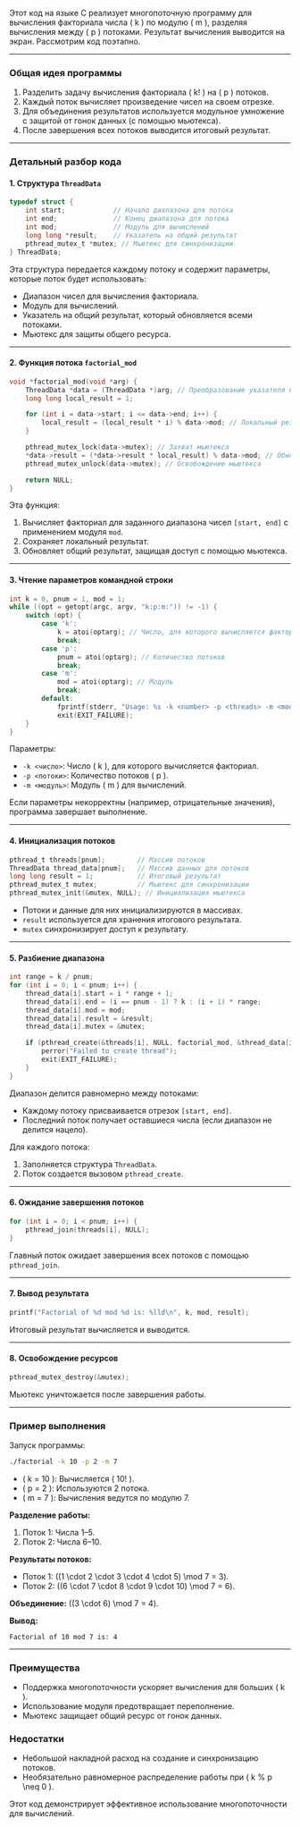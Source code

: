 Этот код на языке C реализует многопоточную программу для вычисления факториала числа \( k \) по модулю \( m \), разделяя вычисления между \( p \) потоками. Результат вычисления выводится на экран. Рассмотрим код поэтапно.

---

### **Общая идея программы**
1. Разделить задачу вычисления факториала \( k! \) на \( p \) потоков.
2. Каждый поток вычисляет произведение чисел на своем отрезке.
3. Для объединения результатов используется модульное умножение с защитой от гонок данных (с помощью мьютекса).
4. После завершения всех потоков выводится итоговый результат.

---

### **Детальный разбор кода**

#### 1. **Структура `ThreadData`**
```c
typedef struct {
    int start;            // Начало диапазона для потока
    int end;              // Конец диапазона для потока
    int mod;              // Модуль для вычислений
    long long *result;    // Указатель на общий результат
    pthread_mutex_t *mutex; // Мьютекс для синхронизации
} ThreadData;
```
Эта структура передается каждому потоку и содержит параметры, которые поток будет использовать:
- Диапазон чисел для вычисления факториала.
- Модуль для вычислений.
- Указатель на общий результат, который обновляется всеми потоками.
- Мьютекс для защиты общего ресурса.

---

#### 2. **Функция потока `factorial_mod`**
```c
void *factorial_mod(void *arg) {
    ThreadData *data = (ThreadData *)arg; // Преобразование указателя на структуру
    long long local_result = 1;

    for (int i = data->start; i <= data->end; i++) {
        local_result = (local_result * i) % data->mod; // Локальный результат
    }

    pthread_mutex_lock(data->mutex); // Захват мьютекса
    *data->result = (*data->result * local_result) % data->mod; // Обновление общего результата
    pthread_mutex_unlock(data->mutex); // Освобождение мьютекса

    return NULL;
}
```
Эта функция:
1. Вычисляет факториал для заданного диапазона чисел `[start, end]` с применением модуля `mod`.
2. Сохраняет локальный результат.
3. Обновляет общий результат, защищая доступ с помощью мьютекса.

---

#### 3. **Чтение параметров командной строки**
```c
int k = 0, pnum = 1, mod = 1;
while ((opt = getopt(argc, argv, "k:p:m:")) != -1) {
    switch (opt) {
        case 'k':
            k = atoi(optarg); // Число, для которого вычисляется факториал
            break;
        case 'p':
            pnum = atoi(optarg); // Количество потоков
            break;
        case 'm':
            mod = atoi(optarg); // Модуль
            break;
        default:
            fprintf(stderr, "Usage: %s -k <number> -p <threads> -m <mod>\n", argv[0]);
            exit(EXIT_FAILURE);
    }
}
```
Параметры:
- `-k <число>`: Число \( k \), для которого вычисляется факториал.
- `-p <потоки>`: Количество потоков \( p \).
- `-m <модуль>`: Модуль \( m \) для вычислений.

Если параметры некорректны (например, отрицательные значения), программа завершает выполнение.

---

#### 4. **Инициализация потоков**
```c
pthread_t threads[pnum];        // Массив потоков
ThreadData thread_data[pnum];   // Массив данных для потоков
long long result = 1;           // Итоговый результат
pthread_mutex_t mutex;          // Мьютекс для синхронизации
pthread_mutex_init(&mutex, NULL); // Инициализация мьютекса
```
- Потоки и данные для них инициализируются в массивах.
- `result` используется для хранения итогового результата.
- `mutex` синхронизирует доступ к результату.

---

#### 5. **Разбиение диапазона**
```c
int range = k / pnum;
for (int i = 0; i < pnum; i++) {
    thread_data[i].start = i * range + 1;
    thread_data[i].end = (i == pnum - 1) ? k : (i + 1) * range;
    thread_data[i].mod = mod;
    thread_data[i].result = &result;
    thread_data[i].mutex = &mutex;

    if (pthread_create(&threads[i], NULL, factorial_mod, &thread_data[i]) != 0) {
        perror("Failed to create thread");
        exit(EXIT_FAILURE);
    }
}
```
Диапазон делится равномерно между потоками:
- Каждому потоку присваивается отрезок `[start, end]`.
- Последний поток получает оставшиеся числа (если диапазон не делится нацело).

Для каждого потока:
1. Заполняется структура `ThreadData`.
2. Поток создается вызовом `pthread_create`.

---

#### 6. **Ожидание завершения потоков**
```c
for (int i = 0; i < pnum; i++) {
    pthread_join(threads[i], NULL);
}
```
Главный поток ожидает завершения всех потоков с помощью `pthread_join`.

---

#### 7. **Вывод результата**
```c
printf("Factorial of %d mod %d is: %lld\n", k, mod, result);
```
Итоговый результат вычисляется и выводится.

---

#### 8. **Освобождение ресурсов**
```c
pthread_mutex_destroy(&mutex);
```
Мьютекс уничтожается после завершения работы.

---

### **Пример выполнения**
Запуск программы:
```bash
./factorial -k 10 -p 2 -m 7
```

- \( k = 10 \): Вычисляется \( 10! \).
- \( p = 2 \): Используются 2 потока.
- \( m = 7 \): Вычисления ведутся по модулю 7.

**Разделение работы:**
1. Поток 1: Числа 1–5.
2. Поток 2: Числа 6–10.

**Результаты потоков:**
- Поток 1: \((1 \cdot 2 \cdot 3 \cdot 4 \cdot 5) \mod 7 = 3\).
- Поток 2: \((6 \cdot 7 \cdot 8 \cdot 9 \cdot 10) \mod 7 = 6\).

**Объединение:**
\((3 \cdot 6) \mod 7 = 4\).

**Вывод:**
```
Factorial of 10 mod 7 is: 4
```

---

### **Преимущества**
- Поддержка многопоточности ускоряет вычисления для больших \( k \).
- Использование модуля предотвращает переполнение.
- Мьютекс защищает общий ресурс от гонок данных.

### **Недостатки**
- Небольшой накладной расход на создание и синхронизацию потоков.
- Необязательно равномерное распределение работы при \( k \% p \neq 0 \).

Этот код демонстрирует эффективное использование многопоточности для вычислений.